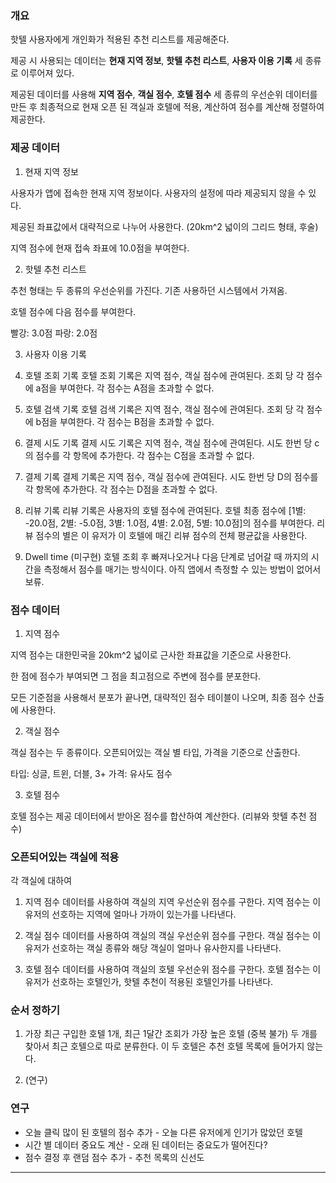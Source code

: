 ### 개요

핫텔 사용자에게 개인화가 적용된 추천 리스트를 제공해준다.

제공 시 사용되는 데이터는 **현재 지역 정보**, **핫텔 추천 리스트**, **사용자 이용 기록** 세 종류로 이루어져 있다.

제공된 데이터를 사용해 **지역 점수**, **객실 점수**, **호텔 점수** 세 종류의 우선순위 데이터를 만든 후 최종적으로 현재 오픈 된 객실과 호텔에 적용, 계산하여 점수를 계산해 정렬하여 제공한다.

### 제공 데이터

1. 현재 지역 정보

  사용자가 앱에 접속한 현재 지역 정보이다. 사용자의 설정에 따라 제공되지 않을 수 있다.

  제공된 좌표값에서 대략적으로 나누어 사용한다. (20km^2 넓이의 그리드 형태, 후술)

  지역 점수에 현재 접속 좌표에 10.0점을 부여한다.

2. 핫텔 추천 리스트

  추천 형태는 두 종류의 우선순위를 가진다. 기존 사용하던 시스템에서 가져옴.

  호텔 점수에 다음 점수를 부여한다.

  빨강: 3.0점
  파랑: 2.0점

3. 사용자 이용 기록

  1. 호텔 조회 기록
    호텔 조회 기록은 지역 점수, 객실 점수에 관여된다. 조회 당 각 점수에 a점을 부여한다. 각 점수는 A점을 초과할 수 없다.

  2. 호텔 검색 기록
    호텔 검색 기록은 지역 점수, 객실 점수에 관여된다. 조회 당 각 점수에 b점을 부여한다. 각 점수는 B점을 초과할 수 없다.

  3. 결제 시도 기록
    결제 시도 기록은 지역 점수, 객실 점수에 관여된다. 시도 한번 당 c의 점수를 각 항목에 추가한다. 각 점수는 C점을 초과할 수 없다.

  4. 결제 기록
    결제 기록은 지역 점수, 객실 점수에 관여된다. 시도 한번 당 D의 점수를 각 항목에 추가한다. 각 점수는 D점을 초과할 수 없다.

  5. 리뷰 기록
    리뷰 기록은 사용자의 호텔 점수에 관여된다. 호텔 최종 점수에 [1별: -20.0점, 2별: -5.0점, 3별: 1.0점, 4별: 2.0점, 5별: 10.0점]의 점수를 부여한다.
    리뷰 점수의 별은 이 유저가 이 호텔에 매긴 리뷰 점수의 전체 평균값을 사용한다.

  6. Dwell time (미구현)
    호텔 조회 후 빠져나오거나 다음 단계로 넘어갈 때 까지의 시간을 측정해서 점수를 매기는 방식이다.
    아직 앱에서 측정할 수 있는 방법이 없어서 보류.

### 점수 데이터

1. 지역 점수

  지역 점수는 대한민국을 20km^2 넓이로 근사한 좌표값을 기준으로 사용한다.

  한 점에 점수가 부여되면 그 점을 최고점으로 주변에 점수를 분포한다.

  모든 기준점을 사용해서 분포가 끝나면, 대략적인 점수 테이블이 나오며, 최종 점수 산출 에 사용한다.

2. 객실 점수

  객실 점수는 두 종류이다. 오픈되어있는 객실 별 타입, 가격을 기준으로 산출한다.

  타입: 싱글, 트윈, 더블, 3+
  가격: 유사도 점수

3. 호텔 점수

  호텔 점수는 제공 데이터에서 받아온 점수를 합산하여 계산한다.
  (리뷰와 핫텔 추천 점수)


### 오픈되어있는 객실에 적용

  각 객실에 대하여

  1. 지역 점수 데이터를 사용하여 객실의 지역 우선순위 점수를 구한다.
    지역 점수는 이 유저의 선호하는 지역에 얼마나 가까이 있는가를 나타낸다.

  2. 객실 점수 데이터를 사용하여 객실의 객실 우선순위 점수를 구한다.
    객실 점수는 이 유저가 선호하는 객실 종류와 해당 객실이 얼마나 유사한지를 나타낸다.

  3. 호텔 점수 데이터를 사용하여 객실의 호텔 우선순위 점수를 구한다.
    호텔 점수는 이 유저가 선호하는 호텔인가, 핫텔 추천이 적용된 호텔인가를 나타낸다.


### 순서 정하기

1. 가장 최근 구입한 호텔 1개, 최근 1달간 조회가 가장 높은 호텔 (중복 불가) 두 개를 찾아서 최근 호텔으로 따로 분류한다. 이 두 호텔은 추천 호텔 목록에 들어가지 않는다.

2. (연구)


### 연구

- 오늘 클릭 많이 된 호텔의 점수 추가 - 오늘 다른 유저에게 인기가 많았던 호텔
- 시간 별 데이터 중요도 계산 - 오래 된 데이터는 중요도가 떨어진다?
- 점수 결정 후 랜덤 점수 추가 - 추천 목록의 신선도


----------

